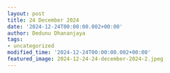 ```yaml
---
layout: post
title: 24 December 2024
date: '2024-12-24T00:00:00.002+00:00'
author: Dedunu Dhananjaya
tags:
- uncategorized
modified_time: '2024-12-24T00:00:00.002+00:00'
featured_image: 2024-12-24-24-december-2024-2.jpeg
---
```


